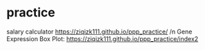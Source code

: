 # practice
salary calculator
https://ziqizk111.github.io/ppp_practice/
/n
Gene Expression Box Plot:
https://ziqizk111.github.io/ppp_practice/index2
